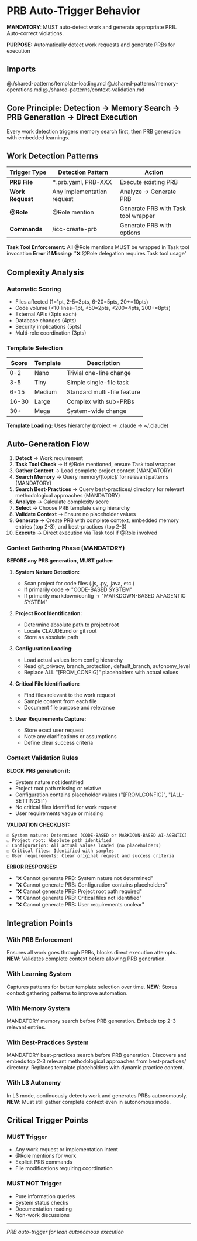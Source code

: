 # PRB Auto-Trigger Behavior

**MANDATORY:** MUST auto-detect work and generate appropriate PRB. Auto-correct violations.

**PURPOSE:** Automatically detect work requests and generate PRBs for execution

## Imports
@./shared-patterns/template-loading.md
@./shared-patterns/memory-operations.md
@./shared-patterns/context-validation.md

## Core Principle: Detection → Memory Search → PRB Generation → Direct Execution

Every work detection triggers memory search first, then PRB generation with embedded learnings.

## Work Detection Patterns

| Trigger Type | Detection Pattern | Action |
|-------------|------------------|--------|
| **PRB File** | *.prb.yaml, PRB-XXX | Execute existing PRB |
| **Work Request** | Any implementation request | Analyze → Generate PRB |
| **@Role** | @Role mention | Generate PRB with Task tool wrapper |
| **Commands** | /icc-create-prb | Generate PRB with options |

**Task Tool Enforcement:** All @Role mentions MUST be wrapped in Task tool invocation
**Error if Missing:** "❌ @Role delegation requires Task tool usage"

## Complexity Analysis

### Automatic Scoring
- Files affected (1=1pt, 2-5=3pts, 6-20=5pts, 20+=10pts)
- Code volume (<10 lines=1pt, <50=2pts, <200=4pts, 200+=8pts)
- External APIs (3pts each)
- Database changes (4pts)
- Security implications (5pts)
- Multi-role coordination (3pts)

### Template Selection
| Score | Template | Description |
|-------|----------|-------------|
| 0-2 | Nano | Trivial one-line change |
| 3-5 | Tiny | Simple single-file task |
| 6-15 | Medium | Standard multi-file feature |
| 16-30 | Large | Complex with sub-PRBs |
| 30+ | Mega | System-wide change |

**Template Loading:** Uses hierarchy (project → .claude → ~/.claude)

## Auto-Generation Flow

1. **Detect** → Work requirement
2. **Task Tool Check** → If @Role mentioned, ensure Task tool wrapper
3. **Gather Context** → Load complete project context (MANDATORY)
4. **Search Memory** → Query memory/[topic]/ for relevant patterns (MANDATORY)
5. **Search Best-Practices** → Query best-practices/ directory for relevant methodological approaches (MANDATORY)
6. **Analyze** → Calculate complexity score
7. **Select** → Choose PRB template using hierarchy
8. **Validate Context** → Ensure no placeholder values
9. **Generate** → Create PRB with complete context, embedded memory entries (top 2-3), and best-practices (top 2-3)
10. **Execute** → Direct execution via Task tool if @Role involved

### Context Gathering Phase (MANDATORY)

**BEFORE any PRB generation, MUST gather:**

1. **System Nature Detection:**
   - Scan project for code files (.js, .py, .java, etc.) 
   - If primarily code → "CODE-BASED SYSTEM"
   - If primarily markdown/config → "MARKDOWN-BASED AI-AGENTIC SYSTEM"

2. **Project Root Identification:**
   - Determine absolute path to project root
   - Locate CLAUDE.md or git root
   - Store as absolute path

3. **Configuration Loading:**
   - Load actual values from config hierarchy
   - Read git_privacy, branch_protection, default_branch, autonomy_level
   - Replace ALL "[FROM_CONFIG]" placeholders with actual values

4. **Critical File Identification:**
   - Find files relevant to the work request
   - Sample content from each file
   - Document file purpose and relevance

5. **User Requirements Capture:**
   - Store exact user request
   - Note any clarifications or assumptions
   - Define clear success criteria

### Context Validation Rules

**BLOCK PRB generation if:**
- System nature not identified
- Project root path missing or relative
- Configuration contains placeholder values ("[FROM_CONFIG]", "[ALL-SETTINGS]")
- No critical files identified for work request
- User requirements vague or missing

**VALIDATION CHECKLIST:**
```
☐ System nature: Determined (CODE-BASED or MARKDOWN-BASED AI-AGENTIC)
☐ Project root: Absolute path identified
☐ Configuration: All actual values loaded (no placeholders)
☐ Critical files: Identified with samples
☐ User requirements: Clear original request and success criteria
```

**ERROR RESPONSES:**
- "❌ Cannot generate PRB: System nature not determined"
- "❌ Cannot generate PRB: Configuration contains placeholders"
- "❌ Cannot generate PRB: Project root path required"
- "❌ Cannot generate PRB: Critical files not identified"
- "❌ Cannot generate PRB: User requirements unclear"

## Integration Points

### With PRB Enforcement
Ensures all work goes through PRBs, blocks direct execution attempts.
**NEW**: Validates complete context before allowing PRB generation.

### With Learning System
Captures patterns for better template selection over time.
**NEW**: Stores context gathering patterns to improve automation.

### With Memory System
MANDATORY memory search before PRB generation. Embeds top 2-3 relevant entries.

### With Best-Practices System
MANDATORY best-practices search before PRB generation. Discovers and embeds top 2-3 relevant methodological approaches from best-practices/ directory. Replaces template placeholders with dynamic practice content.

### With L3 Autonomy
In L3 mode, continuously detects work and generates PRBs autonomously.
**NEW**: Must still gather complete context even in autonomous mode.

## Critical Trigger Points

### MUST Trigger
- Any work request or implementation intent
- @Role mentions for work
- Explicit PRB commands
- File modifications requiring coordination

### MUST NOT Trigger
- Pure information queries
- System status checks
- Documentation reading
- Non-work discussions

---
*PRB auto-trigger for lean autonomous execution*